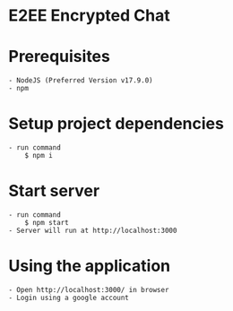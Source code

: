 # E2EE Encrypted Chat

# Prerequisites

	- NodeJS (Preferred Version v17.9.0)
	- npm

# Setup project dependencies
	- run command
		$ npm i

# Start server
	- run command
		$ npm start
	- Server will run at http://localhost:3000

# Using the application
	- Open http://localhost:3000/ in browser
	- Login using a google account
